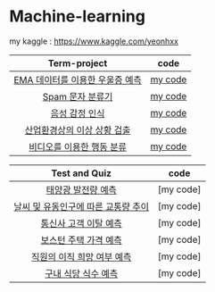 # Machine-learning

my kaggle : https://www.kaggle.com/yeonhxx

|Term-project|code|
|:------:|:------:|
|[EMA 데이터를 이용한 우울증 예측](https://www.kaggle.com/c/2021-ml-tp8)|[my code](https://github.com/yeonx/Machine-learning/blob/main/Term-project/%EC%9A%B0%EC%9A%B8%EC%A6%9D%20%EC%98%88%EC%B8%A1.ipynb)|
|[Spam 문자 분류기](https://www.kaggle.com/c/2021-ml-tp2-spam/overview)|[my code](https://github.com/yeonx/Machine-learning/blob/main/Term-project/Spam%EB%AC%B8%EC%9E%90%EB%B6%84%EB%A5%98%EA%B8%B0.ipynb)|
|[음성 감정 인식](https://www.kaggle.com/c/2021-ml-tp-p6)|[my code](https://github.com/yeonx/Machine-learning/blob/main/Term-project/%EC%9D%8C%EC%84%B1%EA%B0%90%EC%A0%95%EC%9D%B8%EC%8B%9D.ipynb)|
|[산업환경상의 이상 상황 검출](https://www.kaggle.com/c/2021-ml-tp04)|[my code](https://github.com/yeonx/Machine-learning/blob/main/Term-project/%EC%82%B0%EC%97%85%ED%99%98%EA%B2%BD%EC%83%81%EC%9D%98%20%EC%9D%B4%EC%83%81%20%EC%83%81%ED%99%A9%EA%B2%80%EC%B6%9C.ipynb)|
|[비디오를 이용한 행동 분류](https://www.kaggle.com/c/2021-ml-tp4/overview)|[my code](https://github.com/yeonx/Machine-learning/blob/main/Term-project/%EB%B9%84%EB%94%94%EC%98%A4%EB%A5%BC%20%EC%9D%B4%EC%9A%A9%ED%95%9C%20%ED%96%89%EB%8F%99%20%EB%B6%84%EB%A5%98.ipynb)|

|Test and Quiz|code|
|:------:|:------:|
|[태양광 발전량 예측](https://www.kaggle.com/c/2021-ml-quiz2-1)|[my code]|
|[날씨 및 유동인구에 따른 교통량 추이](https://www.kaggle.com/c/2021-ml-quiz2-2)|[my code]|
|[통신사 고객 이탈 예측](https://www.kaggle.com/c/2021-ml-quiz2-3)|[my code]|
|[보스턴 주택 가격 예측](https://www.kaggle.com/c/2021-ml-quiz2-4)|[my code]|
|[직원의 이직 희망 여부 예측](https://www.kaggle.com/c/2021-ml-quiz2-5)|[my code]|
|[구내 식당 식수 예측](https://www.kaggle.com/c/2021mlfinalexamp3)|[my code]|
